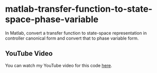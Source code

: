 # matlab-transfer-function-to-state-space-phase-variable
In Matlab, convert a transfer function to state-space representation in controller canonical form and convert that to phase variable form.

## YouTube Video
You can watch my YouTube video for this code [here](https://youtu.be/GsRATnnvB1o).
